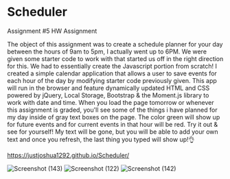# Scheduler
Assignment #5 HW Assignment

The object of this assignment was to create a schedule planner for your day between the hours of 9am to 5pm, I actually went up to 6PM. We were given some starter code to work with that started us off in the right direction for this. We had to essentially create the Javascript portion from scratch! I created a simple calendar application that allows a user to save events for each hour of the day by modifying starter code previously given. This app will run in the browser and feature dynamically updated HTML and CSS powered by jQuery, Local Storage, Bootstrap & the Moment.js library to work with date and time. When you load the page tomorrow or whenever this assignment is graded, you'll see some of the things i have planned for my day inside of gray text boxes on the page. The color green will show up for future events and for current events in that hour will be red. 
Try it out & see for yourself! My text will be gone, but you will be able to add your own text and once you refresh, the last thing you typed will show up!👌















https://justjoshua1292.github.io/Scheduler/

























![Screenshot (143)](https://user-images.githubusercontent.com/83887301/125012708-a4a50280-e038-11eb-8959-f4bf0f11e162.png)
![Screenshot (122)](https://user-images.githubusercontent.com/83887301/125012710-a53d9900-e038-11eb-840c-cd25c84b5600.png)
![Screenshot (142)](https://user-images.githubusercontent.com/83887301/125012713-a53d9900-e038-11eb-95f3-b7da77baa86a.png)
